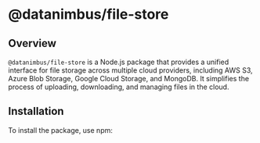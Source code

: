 # @datanimbus/file-store

## Overview

`@datanimbus/file-store` is a Node.js package that provides a unified interface for file storage across multiple cloud providers, including AWS S3, Azure Blob Storage, Google Cloud Storage, and MongoDB. It simplifies the process of uploading, downloading, and managing files in the cloud.

## Installation

To install the package, use npm:
